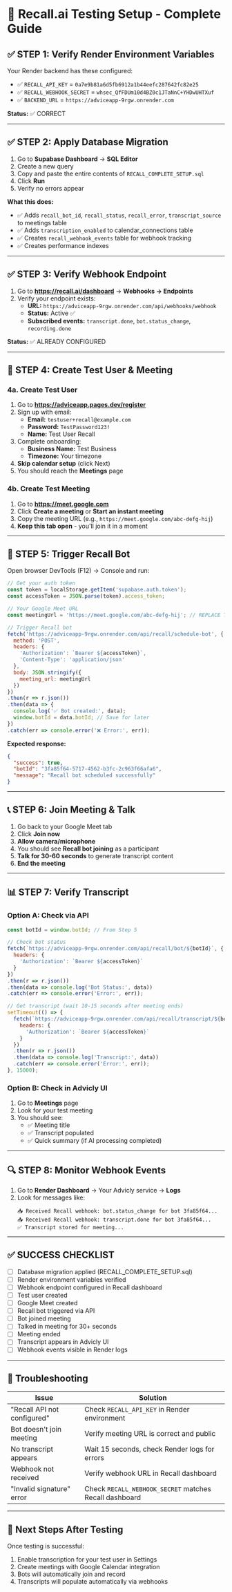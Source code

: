 # 🎯 Recall.ai Testing Setup - Complete Guide

## ✅ STEP 1: Verify Render Environment Variables

Your Render backend has these configured:
- ✅ `RECALL_API_KEY` = `0a7e9b81a6d5fb6912a1b44eefc287642fc82e25`
- ✅ `RECALL_WEBHOOK_SECRET` = `whsec_QfFDUm10d4BZ0c1JTaNnC+YHDwUHTXuf`
- ✅ `BACKEND_URL` = `https://adviceapp-9rgw.onrender.com`

**Status:** ✅ CORRECT

---

## ✅ STEP 2: Apply Database Migration

1. Go to **Supabase Dashboard** → **SQL Editor**
2. Create a new query
3. Copy and paste the entire contents of `RECALL_COMPLETE_SETUP.sql`
4. Click **Run**
5. Verify no errors appear

**What this does:**
- ✅ Adds `recall_bot_id`, `recall_status`, `recall_error`, `transcript_source` to meetings table
- ✅ Adds `transcription_enabled` to calendar_connections table
- ✅ Creates `recall_webhook_events` table for webhook tracking
- ✅ Creates performance indexes

---

## ✅ STEP 3: Verify Webhook Endpoint

1. Go to **https://recall.ai/dashboard** → **Webhooks → Endpoints**
2. Verify your endpoint exists:
   - **URL:** `https://adviceapp-9rgw.onrender.com/api/webhooks/webhook`
   - **Status:** Active ✅
   - **Subscribed events:** `transcript.done`, `bot.status_change`, `recording.done`

**Status:** ✅ ALREADY CONFIGURED

---

## 🚀 STEP 4: Create Test User & Meeting

### 4a. Create Test User
1. Go to **https://adviceapp.pages.dev/register**
2. Sign up with email:
   - **Email:** `testuser+recall@example.com`
   - **Password:** `TestPassword123!`
   - **Name:** Test User Recall
3. Complete onboarding:
   - **Business Name:** Test Business
   - **Timezone:** Your timezone
4. **Skip calendar setup** (click Next)
5. You should reach the **Meetings** page

### 4b. Create Test Meeting
1. Go to **https://meet.google.com**
2. Click **Create a meeting** or **Start an instant meeting**
3. Copy the meeting URL (e.g., `https://meet.google.com/abc-defg-hij`)
4. **Keep this tab open** - you'll join it in a moment

---

## 🤖 STEP 5: Trigger Recall Bot

Open browser DevTools (F12) → Console and run:

```javascript
// Get your auth token
const token = localStorage.getItem('supabase.auth.token');
const accessToken = JSON.parse(token).access_token;

// Your Google Meet URL
const meetingUrl = 'https://meet.google.com/abc-defg-hij'; // REPLACE THIS

// Trigger Recall bot
fetch('https://adviceapp-9rgw.onrender.com/api/recall/schedule-bot', {
  method: 'POST',
  headers: {
    'Authorization': `Bearer ${accessToken}`,
    'Content-Type': 'application/json'
  },
  body: JSON.stringify({
    meeting_url: meetingUrl
  })
})
.then(r => r.json())
.then(data => {
  console.log('✅ Bot created:', data);
  window.botId = data.botId; // Save for later
})
.catch(err => console.error('❌ Error:', err));
```

**Expected response:**
```json
{
  "success": true,
  "botId": "3fa85f64-5717-4562-b3fc-2c963f66afa6",
  "message": "Recall bot scheduled successfully"
}
```

---

## 📞 STEP 6: Join Meeting & Talk

1. Go back to your Google Meet tab
2. Click **Join now**
3. **Allow camera/microphone**
4. You should see **Recall bot joining** as a participant
5. **Talk for 30-60 seconds** to generate transcript content
6. **End the meeting**

---

## 📊 STEP 7: Verify Transcript

### Option A: Check via API
```javascript
const botId = window.botId; // From Step 5

// Check bot status
fetch(`https://adviceapp-9rgw.onrender.com/api/recall/bot/${botId}`, {
  headers: {
    'Authorization': `Bearer ${accessToken}`
  }
})
.then(r => r.json())
.then(data => console.log('Bot Status:', data))
.catch(err => console.error('Error:', err));

// Get transcript (wait 10-15 seconds after meeting ends)
setTimeout(() => {
  fetch(`https://adviceapp-9rgw.onrender.com/api/recall/transcript/${botId}`, {
    headers: {
      'Authorization': `Bearer ${accessToken}`
    }
  })
  .then(r => r.json())
  .then(data => console.log('Transcript:', data))
  .catch(err => console.error('Error:', err));
}, 15000);
```

### Option B: Check in Advicly UI
1. Go to **Meetings** page
2. Look for your test meeting
3. You should see:
   - ✅ Meeting title
   - ✅ Transcript populated
   - ✅ Quick summary (if AI processing completed)

---

## 🔍 STEP 8: Monitor Webhook Events

1. Go to **Render Dashboard** → Your Advicly service → **Logs**
2. Look for messages like:
   ```
   📥 Received Recall webhook: bot.status_change for bot 3fa85f64...
   📥 Received Recall webhook: transcript.done for bot 3fa85f64...
   ✅ Transcript stored for meeting...
   ```

---

## ✅ SUCCESS CHECKLIST

- [ ] Database migration applied (RECALL_COMPLETE_SETUP.sql)
- [ ] Render environment variables verified
- [ ] Webhook endpoint configured in Recall dashboard
- [ ] Test user created
- [ ] Google Meet created
- [ ] Recall bot triggered via API
- [ ] Bot joined meeting
- [ ] Talked in meeting for 30+ seconds
- [ ] Meeting ended
- [ ] Transcript appears in Advicly UI
- [ ] Webhook events visible in Render logs

---

## 🐛 Troubleshooting

| Issue | Solution |
|-------|----------|
| "Recall API not configured" | Check `RECALL_API_KEY` in Render environment |
| Bot doesn't join meeting | Verify meeting URL is correct and public |
| No transcript appears | Wait 15 seconds, check Render logs for errors |
| Webhook not received | Verify webhook URL in Recall dashboard |
| "Invalid signature" error | Check `RECALL_WEBHOOK_SECRET` matches Recall dashboard |

---

## 📝 Next Steps After Testing

Once testing is successful:
1. Enable transcription for your test user in Settings
2. Create meetings with Google Calendar integration
3. Bots will automatically join and record
4. Transcripts will populate automatically via webhooks

